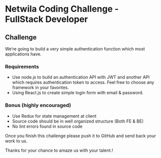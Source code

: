 # Netwila Coding Challenge - FullStack Developer

## Challenge

We’re going to build a very simple authentication function which most applications have. 

### Requirements

* Use node.js to build an authentication API with JWT and another API which requires authentication token to access. Feel free to choose any framework in your favorites. 
* Using React.js to create simple login form with email & password.

### Bonus (highly encouraged)

* Use Redux for state management at client
* Source code should be in well organized structure (Both FE & BE)
* No lint errors found in source code

Once you finish this challenge please push it to GitHub and send back your work to us. 

Thanks for your chance to amaze us with your talent.! 